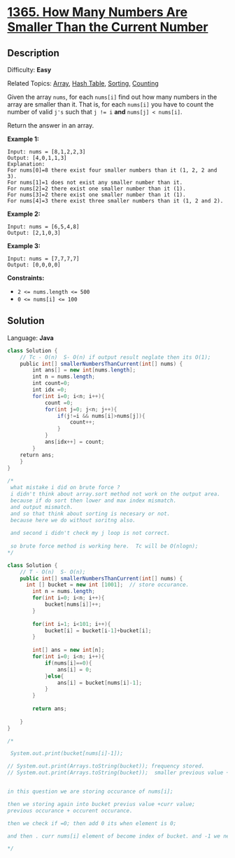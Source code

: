 # [1365\. How Many Numbers Are Smaller Than the Current Number](https://leetcode.com/problems/how-many-numbers-are-smaller-than-the-current-number/)

## Description

Difficulty: **Easy**  

Related Topics: [Array](https://leetcode.com/tag/array/), [Hash Table](https://leetcode.com/tag/hash-table/), [Sorting](https://leetcode.com/tag/sorting/), [Counting](https://leetcode.com/tag/counting/)


Given the array `nums`, for each `nums[i]` find out how many numbers in the array are smaller than it. That is, for each `nums[i]` you have to count the number of valid `j's` such that `j != i` **and** `nums[j] < nums[i]`.

Return the answer in an array.

**Example 1:**

```
Input: nums = [8,1,2,2,3]
Output: [4,0,1,1,3]
Explanation: 
For nums[0]=8 there exist four smaller numbers than it (1, 2, 2 and 3). 
For nums[1]=1 does not exist any smaller number than it.
For nums[2]=2 there exist one smaller number than it (1). 
For nums[3]=2 there exist one smaller number than it (1). 
For nums[4]=3 there exist three smaller numbers than it (1, 2 and 2).
```

**Example 2:**

```
Input: nums = [6,5,4,8]
Output: [2,1,0,3]
```

**Example 3:**

```
Input: nums = [7,7,7,7]
Output: [0,0,0,0]
```

**Constraints:**

*   `2 <= nums.length <= 500`
*   `0 <= nums[i] <= 100`


## Solution

Language: **Java**

```java
class Solution {
    // Tc - O(n)  S- O(n) if output result neglate then its O(1);
    public int[] smallerNumbersThanCurrent(int[] nums) {
        int ans[] = new int[nums.length];
        int n = nums.length;
        int count=0;
        int idx =0;
        for(int i=0; i<n; i++){
            count =0;
            for(int j=0; j<n; j++){
                if(j!=i && nums[i]>nums[j]){
                    count++;
                }
            }
            ans[idx++] = count;
        }
    return ans;
    }
}
​
/*
 what mistake i did on brute force ?
 i didn't think about array.sort method not work on the output area.
 because if do sort then lower and max index mismatch.
 and output mismatch.
 and so that think about sorting is necesary or not.
 because here we do without soritng also.
 
 and second i didn't check my j loop is not correct.
 
 so brute force method is working here.  Tc will be O(nlogn);
*/
```



```java
class Solution {
    // T - O(n)  S- O(n);
    public int[] smallerNumbersThanCurrent(int[] nums) {
      int [] bucket = new int [1001];  // store occurance.
        int n = nums.length;
        for(int i=0; i<n; i++){
            bucket[nums[i]]++;
        }
        
        for(int i=1; i<101; i++){
            bucket[i] = bucket[i-1]+bucket[i];
        }
        
        int[] ans = new int[n];
        for(int i=0; i<n; i++){
            if(nums[i]==0){
                ans[i] = 0;
            }else{
                ans[i] = bucket[nums[i]-1];
            }
        }
        
        return ans;
        
    }
}

/*

 System.out.print(bucket[nums[i]-1]);

// System.out.print(Arrays.toString(bucket)); frequency stored.
// System.out.print(Arrays.toString(bucket));  smaller previous value + curr value.


in this question we are storing occurance of nums[i];

then we storing again into bucket previus value +curr value; 
previous occurance + occurent occurance.

then we check if =0; then add 0 its when element is 0;

and then . curr nums[i] element of become index of bucket. and -1 we need previous occurance.

*/

```